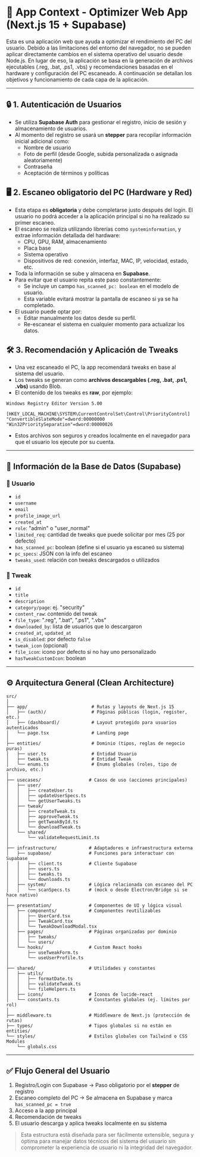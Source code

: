 # 🧠 App Context - Optimizer Web App (Next.js 15 + Supabase)

Esta es una aplicación web que ayuda a optimizar el rendimiento del PC del usuario. Debido a las limitaciones del entorno del navegador, no se pueden aplicar directamente cambios en el sistema operativo del usuario desde Node.js. En lugar de eso, la aplicación se basa en la generación de archivos ejecutables (.reg, .bat, .ps1, .vbs) y recomendaciones basadas en el hardware y configuración del PC escaneado. A continuación se detallan los objetivos y funcionamiento de cada capa de la aplicación.

---

## 🔒 1. Autenticación de Usuarios

- Se utiliza **Supabase Auth** para gestionar el registro, inicio de sesión y almacenamiento de usuarios.
- Al momento del registro se usará un **stepper** para recopilar información inicial adicional como:
  - Nombre de usuario
  - Foto de perfil (desde Google, subida personalizada o asignada aleatoriamente)
  - Contraseña
  - Aceptación de términos y políticas

## 🖥️ 2. Escaneo obligatorio del PC (Hardware y Red)

- Esta etapa es **obligatoria** y debe completarse justo después del login. El usuario no podrá acceder a la aplicación principal si no ha realizado su primer escaneo.
- El escaneo se realiza utilizando librerías como `systeminformation`, y extrae información detallada del hardware:
  - CPU, GPU, RAM, almacenamiento
  - Placa base
  - Sistema operativo
  - Dispositivos de red: conexión, interfaz, MAC, IP, velocidad, estado, etc.
- Toda la información se sube y almacena en **Supabase**.
- Para evitar que el usuario repita este paso constantemente:
  - Se incluye un campo `has_scanned_pc: boolean` en el modelo de usuario.
  - Esta variable evitará mostrar la pantalla de escaneo si ya se ha completado.
- El usuario puede optar por:
  - Editar manualmente los datos desde su perfil.
  - Re-escanear el sistema en cualquier momento para actualizar los datos.

## 🛠️ 3. Recomendación y Aplicación de Tweaks

- Una vez escaneado el PC, la app recomendará tweaks en base al sistema del usuario.
- Los tweaks se generan como **archivos descargables (.reg, .bat, .ps1, .vbs)** usando Blob.
- El contenido de los tweaks es **raw**, por ejemplo:

```reg
Windows Registry Editor Version 5.00

[HKEY_LOCAL_MACHINE\SYSTEM\CurrentControlSet\Control\PriorityControl]
"ConvertibleSlateMode"=dword:00000000
"Win32PrioritySeparation"=dword:00000026
```

- Estos archivos son seguros y creados localmente en el navegador para que el usuario los ejecute por su cuenta.

---

## 📄 Información de la Base de Datos (Supabase)

### 👤 Usuario
- `id`
- `username`
- `email`
- `profile_image_url`
- `created_at`
- `role`: "admin" o "user_normal"
- `limited_req`: cantidad de tweaks que puede solicitar por mes (25 por defecto)
- `has_scanned_pc`: boolean (define si el usuario ya escaneó su sistema)
- `pc_specs`: JSON con la info del escaneo
- `tweaks_used`: relación con tweaks descargados o utilizados

### 🧩 Tweak
- `id`
- `title`
- `description`
- `category/page`: ej. "security"
- `content_raw`: contenido del tweak
- `file_type`: ".reg", ".bat", ".ps1", ".vbs"
- `downloaded_by`: lista de usuarios que lo descargaron
- `created_at`, `updated_at`
- `is_disabled`: por defecto `false`
- `tweak_icon` (opcional)
- `file_icon`: icono por defecto si no hay uno personalizado
- `hasTweakCustomIcon`: boolean

---

## ⚙️ Arquitectura General (Clean Architecture)

```
src/
│
├── app/                        # Rutas y layouts de Next.js 15
│   ├── (auth)/                 # Páginas públicas (login, register, etc.)
│   ├── (dashboard)/            # Layout protegido para usuarios autenticados
│   └── page.tsx                # Landing page
│
├── entities/                   # Dominio (tipos, reglas de negocio puras)
│   ├── user.ts                 # Entidad Usuario
│   ├── tweak.ts                # Entidad Tweak
│   └── enums.ts                # Enums globales (roles, tipo de archivo, etc.)
│
├── usecases/                  # Casos de uso (acciones principales)
│   ├── user/
│   │   ├── createUser.ts
│   │   ├── updateUserSpecs.ts
│   │   └── getUserTweaks.ts
│   ├── tweak/
│   │   ├── createTweak.ts
│   │   ├── approveTweak.ts
│   │   ├── getTweakById.ts
│   │   └── downloadTweak.ts
│   └── shared/
│       └── validateRequestLimit.ts
│
├── infrastructure/            # Adaptadores e infraestructura externa
│   ├── supabase/              # Funciones para interactuar con Supabase
│   │   ├── client.ts          # Cliente Supabase
│   │   ├── users.ts
│   │   ├── tweaks.ts
│   │   └── downloads.ts
│   ├── system/                # Lógica relacionada con escaneo del PC
│   │   └── scanSpecs.ts       # (mock o desde Electron/Bridge si se hace nativo)
│
├── presentation/              # Componentes de UI y lógica visual
│   ├── components/            # Componentes reutilizables
│   │   ├── UserCard.tsx
│   │   ├── TweakCard.tsx
│   │   └── TweakDownloadModal.tsx
│   ├── pages/                 # Páginas organizadas por dominio
│   │   ├── tweaks/
│   │   └── users/
│   └── hooks/                 # Custom React hooks
│       ├── useTweakForm.ts
│       └── useUserProfile.ts
│
├── shared/                    # Utilidades y constantes
│   ├── utils/
│   │   ├── formatDate.ts
│   │   ├── validateTweak.ts
│   │   └── fileHelpers.ts
│   ├── icons/                 # Iconos de lucide-react
│   └── constants.ts           # Constantes globales (ej. límites por rol)
│
├── middleware.ts              # Middleware de Next.js (protección de rutas)
├── types/                     # Tipos globales si no están en entities/
└── styles/                    # Estilos globales con Tailwind o CSS Modules
    └── globals.css
```

---

## ✅ Flujo General del Usuario

1. Registro/Login con Supabase → Paso obligatorio por el **stepper** de registro
2. Escaneo completo del PC → Se almacena en Supabase y marca `has_scanned_pc = true`
3. Acceso a la app principal
4. Recomendación de tweaks
5. El usuario descarga y aplica tweaks localmente en su sistema

> Esta estructura está diseñada para ser fácilmente extensible, segura y óptima para manejar datos técnicos del sistema del usuario sin comprometer la experiencia de usuario ni la integridad del navegador.
